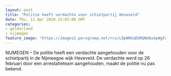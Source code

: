 ```yaml
---
layout: post
title: "Politie heeft verdachte voor schietpartij Heseveld"
date: Thu, 11 Apr 2019 13:02:00 GMT
categories: 
- gelderland 
- nijmegen 
feature_image: "https://images2.persgroep.net/rcs/L0pNRKaDORQNUbo4pWgFedqm2Wc/diocontent/132561862/_fitwidth/400/?appId=21791a8992982cd8da851550a453bd7f&quality=0.7"
---
```


NIJMEGEN – De politie heeft een verdachte aangehouden voor de schietpartij in de Nijmeegse wijk Heseveld. De verdachte werd op 26 februari door een arrestatieteam aangehouden, maakt de politie nu pas bekend.
